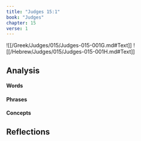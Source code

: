 ```yaml
---
title: "Judges 15:1"
book: "Judges"
chapter: 15
verse: 1
---
```

![[/Greek/Judges/015/Judges-015-001G.md#Text]]
![[/Hebrew/Judges/015/Judges-015-001H.md#Text]]

## Analysis

#### Words

#### Phrases

#### Concepts

## Reflections
